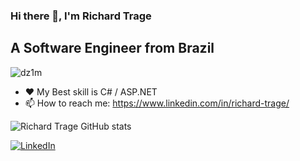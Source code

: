 ### Hi there 👋, I'm Richard Trage
## A Software Engineer from Brazil
<p align="left"> <img src="https://komarev.com/ghpvc/?username=dz1m" alt="dz1m" /> </p>

<!--
**DZ1M/DZ1M** is a ✨ _special_ ✨ repository because its `README.md` (this file) appears on your GitHub profile.

Here are some ideas to get you started:
-->

- :heart: My Best skill is C# / ASP.NET
- 📫 How to reach me: https://www.linkedin.com/in/richard-trage/


![Richard Trage GitHub stats](https://github-readme-stats.vercel.app/api?username=dz1m&count_private=true&show_icons=true&theme=tokyonight)


[![LinkedIn](https://img.shields.io/badge/richard-trage-b5b67b140?logo=linkedin&style=for-the-badge&logoColor=0077B5)](https://www.linkedin.com/in/richard-trage-b5b67b140/)
